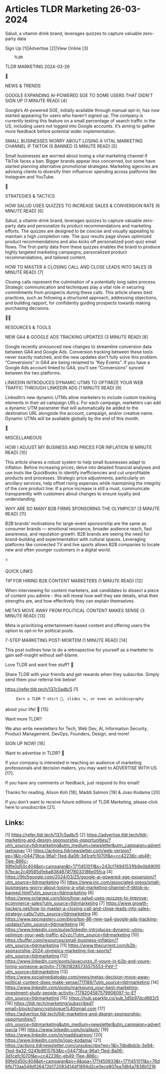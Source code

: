 # Articles TLDR Marketing 26-03-2024

Salud, a vitamin drink brand, leverages quizzes to capture valuable
zero-party data  

Sign Up [1]|Advertise [2]|View Online [3] 

		TLDR 

TLDR MARKETING 2024-03-26

📱 

NEWS & TRENDS

 GOOGLE EXPANDING AI-POWERED SGE TO SOME USERS THAT DIDN’T SIGN UP
(1 MINUTE READ) [4] 

 Google’s AI-powered SGE, initially available through manual opt-in,
has now started appearing for users who haven’t signed up. The
company is currently testing this feature on a small percentage of
search traffic in the US, including users not logged into Google
accounts. It’s aiming to gather more feedback before potential wider
implementation. 

 SMALL BUSINESSES WORRY ABOUT LOSING A VITAL MARKETING CHANNEL IF
TIKTOK IS BANNED (5 MINUTE READ) [5] 

 Small businesses are worried about losing a vital marketing channel
if TikTok faces a ban. Bigger brands appear less concerned, but some
have started planning alternative promotional strategies. Marketing
agencies are advising clients to diversify their influencer spending
across platforms like Instagram and YouTube. 

🚀 

STRATEGIES & TACTICS

 HOW SALUD USES QUIZZES TO INCREASE SALES & CONVERSION RATE (6 MINUTE
READ) [6] 

 Salud, a vitamin drink brand, leverages quizzes to capture valuable
zero-party data and personalize its product recommendations and
marketing efforts. The quizzes are designed to be concise and visually
appealing to maintain a high completion rate. The quiz results page
shows optimized product recommendations and also kicks off
personalized post-quiz email flows. The first-party data from these
quizzes enables the brand to produce highly targeted marketing
campaigns, personalized product recommendations, and tailored content.


 HOW TO MASTER A CLOSING CALL AND CLOSE LEADS INTO SALES (8 MINUTE
READ) [7] 

 Closing calls represent the culmination of a potentially long sales
process. Strategic communication and techniques play a vital role in
securing commitments from prospects during these calls. This article
shares best practices, such as following a structured approach,
addressing objections, and building rapport, for confidently guiding
prospects towards making purchasing decisions. 

🧑‍💻 

RESOURCES & TOOLS

 NEW GA4 & GOOGLE ADS TRACKING UPDATES (3 MINUTE READ) [8] 

 Google recently announced new changes to streamline conversion data
between GA4 and Google Ads. Conversion tracking between these tools
never exactly matched, and the new updates don’t fully solve this
problem. “Conversions” in GA4 are being renamed to “Key
Events”. If you have a Google Ads account linked to GA4, you’ll
see “Conversions” synced between the two platforms. 

 LINKEDIN INTRODUCES DYNAMIC UTMS TO OPTIMIZE YOUR WEB TRAFFIC THROUGH
LINKEDIN ADS (1 MINUTE READ) [9] 

 LinkedIn’s new dynamic UTMs allow marketers to include custom
tracking elements in their ad campaign URLs. For each campaign,
marketers can add a dynamic UTM parameter that will automatically be
added to the destination URL alongside the account, campaign, and/or
creative name. Dynamic UTMs will be available globally by the end of
this month. 

🎁 

MISCELLANEOUS

 HOW I ADJUST MY BUSINESS AND PRICES FOR INFLATION (6 MINUTE READ)
[10] 

 This article shares a robust system to help small businesses adapt to
inflation. Before increasing prices, delve into detailed financial
analyses and use tools like QuickBooks to identify inefficiencies and
cut unprofitable products and processes. Strategic price adjustments,
particularly on ancillary services, help offset rising expenses while
maintaining the integrity of the core product line. If a price
increase is still a must, communicate transparently with customers
about changes to ensure loyalty and understanding. 

 WHY ARE SO MANY B2B FIRMS SPONSORING THE OLYMPICS? (3 MINUTE READ)
[11] 

 B2B brands’ motivations for large-event sponsorship are the same as
consumer brands — emotional resonance, broader audience reach, fast
awareness, and reputation growth. B2B brands are seeing the need for
brand-building and experimentation with cultural spaces. Leveraging
platforms like connected TV and live sports allows B2B companies to
locate new and often younger customers in a digital world. 

⚡ 

QUICK LINKS

 TIP FOR HIRING B2B CONTENT MARKETERS (1 MINUTE READ) [12] 

 When interviewing for content marketers, ask candidates to dissect a
piece of content you admire - this will reveal how well they see
details, what their strengths are, and how effectively they can
explain themselves. 

 META’S MOVE AWAY FROM POLITICAL CONTENT MAKES SENSE (3 MINUTE READ)
[13] 

 Meta is prioritizing entertainment-based content and offering users
the option to opt-in for political posts. 

 7-STEP MARKETING POST-MORTEM (1 MINUTE READ) [14] 

 This post outlines how to do a retrospective for yourself as a
marketer to gain self-insight without self-blame. 

Love TLDR and want free stuff? 🎁

 Share TLDR with your friends and get rewards when they subscribe.
Simply send them your referral link below! 

 https://refer.tldr.tech/137c5adb/5 [1] 

		 Earn a TLDR T-shirt 👕, slides 🩴, or even an autobiography
about your life! 🤯 [15] 

Want more TLDR?

 We also write newsletters for Tech, Web Dev, AI, Information
Security, Product Management, DevOps, Founders, Design, and more! 

SIGN UP NOW! [16] 

Want to advertise in TLDR? 📰

 If your company is interested in reaching an audience of marketing
professionals and decision makers, you may want to ADVERTISE WITH US
[17]. 

 If you have any comments or feedback, just respond to this email! 

Thanks for reading, 
Alison Koh [18], Maddi Salmon [19] & Joao Kodama [20] 

If you don't want to receive future editions of TLDR Marketing,
please click here to unsubscribe [21]. 

 

Links:
------
[1] https://refer.tldr.tech/137c5adb/5
[2] https://advertise.tldr.tech/tldr-marketing-and-design-sponsorship-opportunities/?utm_source=tldrmarketing&utm_medium=newsletter&utm_campaign=advertisetopnav
[3] https://actions.tldrnewsletter.com/web-version?ep=1&lc=044718ca-96a1-11ed-8a06-3d1cefc1070f&p=cc42236c-eb49-11ee-886c-99fe0d50c404&pt=campaign&t=1711451011&s=243cf74941531fb9e0b690f067bcac2c49585d1eba8384874f78033186e05fca
[4] https://9to5google.com/2024/03/25/google-ai-powered-sge-expansion/?utm_source=tldrmarketing
[5] https://www.inc.com/associated-press/small-businesses-worry-about-losing-a-vital-marketing-channel-if-tiktok-is-banned.html?utm_source=tldrmarketing
[6] https://www.octaneai.com/blog/how-salud-uses-quizzes-to-improve-ecommerce-sales?utm_source=tldrmarketing
[7] https://www.growth-hackers.net/how-to-master-a-closing-call-and-close-leads-into-sales-strategy-calls/?utm_source=tldrmarketing
[8] https://www.ppcmastery.com/blog/tpe-86-new-ga4-google-ads-tracking-updates?utm_source=tldrmarketing
[9] https://www.linkedin.com/pulse/linkedin-introduces-dynamic-utms-optimize-your-web-traffic-e2vzc/?utm_source=tldrmarketing
[10] https://buffer.com/resources/small-business-inflation/?utm_source=tldrmarketing
[11] https://www.thecurrent.com/b2b-sponsorship-2024-olympics-marketing-live-sports?utm_source=tldrmarketing
[12] https://www.linkedin.com/posts/jayacunzo_if-youre-in-b2b-and-youre-hiring-someone-activity-7178018285735575553-PeV-?utm_source=tldrmarketing
[13] https://www.socialmediatoday.com/news/metas-decision-move-away-political-content-does-make-sense/711188/?utm_source=tldrmarketing
[14] https://www.linkedin.com/posts/markpjung_your-best-marketing-investment-study-people-activity-7178204587579908097-Io-E?utm_source=tldrmarketing
[15] https://hub.sparklp.co/sub_1d5b97dcd683/5
[16] https://tldr.tech/marketing/subscribed?email=blockchaincryptologue%40gmail.com
[17] https://advertise.tldr.tech/tldr-marketing-and-design-sponsorship-opportunities/?utm_source=tldrmarketing&utm_medium=newsletter&utm_campaign=advertisecta
[18] https://www.linkedin.com/in/alikoh/
[19] https://www.linkedin.com/in/maddisalmon/
[20] https://www.linkedin.com/in/joao-kodama/
[21] https://actions.tldrnewsletter.com/unsubscribe?ep=1&l=7dbdbdcb-3e94-11ed-9a32-0241b9615763&lc=044718ca-96a1-11ed-8a06-3d1cefc1070f&p=cc42236c-eb49-11ee-886c-99fe0d50c404&pt=campaign&pv=4&spa=1711450833&t=1711451011&s=76d6fb713aa548df26472b172083414df1894d2ce0ece807ea7d84a7838b1216